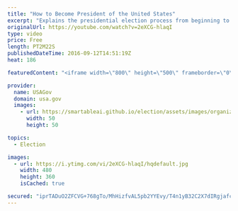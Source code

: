 ```yaml
---
title: "How to Become President of the United States"
excerpt: "Explains the presidential election process from beginning to end.  President Poster: https://www.usa.gov/election#item-212481  Lesson Plan: https://www.usa.gov/president-poster-lesson-plan"
originalUrl: https://youtube.com/watch?v=2eXCG-hlaqI
type: video
price: Free
length: PT2M22S
publishedDateTime: 2016-09-12T14:51:19Z
heat: 186

featuredContent: "<iframe width=\"800\" height=\"500\" frameborder=\"0\" src=\"https://www.youtube.com/embed/2eXCG-hlaqI\" allow=\"accelerometer; autoplay; encrypted-media; gyroscope; picture-in-picture\" allowfullscreen></iframe>"

provider:
  name: USAGov
  domain: usa.gov
  images:
    - url: https://smartableai.github.io/election/assets/images/organizations/usa.gov-50x50.jpg
      width: 50
      height: 50

topics:
  - Election

images:
  - url: https://i.ytimg.com/vi/2eXCG-hlaqI/hqdefault.jpg
    width: 480
    height: 360
    isCached: true

secured: "iprTADuO2ZFCVG+768gTo/MhHizfvAL5pb2YYEvy/T4n1yB32C2X7dIRgjafcIGeUEwDOcUtP5mrMGibZ3Zy5h4q2NcWUKELNNfGJE7C1TAPzIMBlK8pXOB5YK3AGlt2EZ+qu3F4eQKX2o7jTQkY/biZrMhC71oIy7B9T+e1V/xD2prbAeKqYeSkXM0KAsBPyU6pTvAOCABIvQUkB1uS0zNUgwd9fJtkjmqAvbPepmFrJS6zVmY447fan9s2hy05Xqp86zATFDzlNSfQAsgXo42CL/SPWGHbYcXQJPOtV1ha7caLLMQqhT7++r5qa3C/5ny7KvPkq4rnqHywlb0DKZ3kwJ1wuX40DguSdxN0TwdNBPkp+2dfG04D0UT0cjhPmQ5L8PEyqmhroTPLWYvSwM4xGCCR0zX1Z5u/Johb4JG8QSFi1iH2v/fju5oAybOT;Ilp7f7ruZYY/5eI4trFklw=="
---
```


